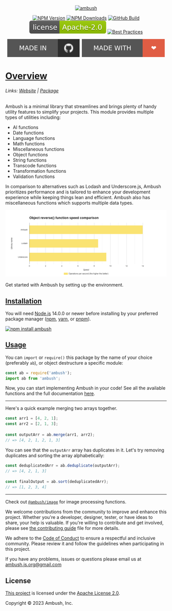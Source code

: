 <div align="center">
    <a href="https://npmjs.com/package/ambush"><img src="https://i.ibb.co/QHbxhTC/ambush-high-resolution-logo-1.png" width="512" alt="ambush" /></a>
    <p>
        <a href="https://www.npmjs.com/package/ambush"><img src="https://img.shields.io/npm/v/ambush" alt="NPM Version"></a>
        <a href="https://www.npmjs.com/package/ambush"><img src="https://img.shields.io/npm/dt/ambush" alt="NPM Downloads"></a>
        <a href="https://github.com/ambushjs/ambush/actions/workflows/tests.yml"><img src="https://img.shields.io/github/actions/workflow/status/ambushjs/ambush/tests.yml" alt="GitHub Build"></a>
        <a href="https://www.apache.org/licenses/LICENSE-2.0"><img src="https://raw.githubusercontent.com/ambushjs/ambush/main/assets/license.svg" alt="GitHub License"></a>
        <a href="https://www.bestpractices.dev/projects/8111"><img src="https://www.bestpractices.dev/projects/8111/badge" alt="Best Practices"></a>
    </p>
    <a href="https://github.com/ambushjs/ambush"><img src="https://raw.githubusercontent.com/ambushjs/ambush/main/assets/github.svg" alt="Made in GitHub"></a>
    <a href="https://github.com/ambushjs/ambush"><img src="https://raw.githubusercontent.com/ambushjs/ambush/main/assets/love.svg" alt="Made with Love"></a>
</div>

<h1>
    <a href="https://ambush.js.org/category/getting-started">Overview</a>
</h1>

<h6>
    Links:
    <a href="https://ambush.js.org">Website</a> |
    <a href="https://npmjs.com/package/ambush">Package</a>
</h6>

Ambush is a minimal library that streamlines and brings plenty of handy utility features to simplify your projects. This module provides multiple types of utilities including:

- AI functions
- Date functions
- Language functions
- Math functions
- Miscellaneous functions
- Object functions
- String functions
- Transcode functions
- Transformation functions
- Validation functions

In comparison to alternatives such as Lodash and Underscore.js, Ambush prioritizes performance and is tailored to enhance your development experience while keeping things lean and efficient. Ambush also has miscellaneous functions which supports multiple data types.

<img width="550px" src="https://raw.githubusercontent.com/ambushjs/ambush/main/assets/bar.png"></img>

Get started with Ambush by setting up the environment.

<h2>
    <a href="https://ambush.js.org/docs/getting-started/install">Installation</a>
</h2>

You will need [Node.js](https://nodejs.org) 14.0.0 or newer before installing by your preferred package manager ([npm](https://npmjs.com), [yarn](https://yarnpkg.com), or [pnpm](https://pnpm.io)).

<a href="https://npmjs.com/package/ambush">
    <img src="https://nodei.co/npm/ambush.png?mini=true" alt="npm install ambush" />
</a>

<h2>
    <a href="https://ambush.js.org/docs/getting-started/usage">Usage</a>
</h2>

You can `import` or `require()` this package by the name of your choice (preferably `ab`), or object destructure a specific module:

```js
const ab = require('ambush');
import ab from 'ambush';
```

Now, you can start implementing Ambush in your code! See all the available functions and the full documentation [here](https://ambush.js.org).

---

Here's a quick example merging two arrays together.

```js
const arr1 = [4, 2, 1];
const arr2 = [2, 1, 3];

const outputArr = ab.merge(arr1, arr2);
// => [4, 2, 1, 2, 1, 3]
```

You can see that the `outputArr` array has duplicates in it. Let's try removing duplicates and sorting the array alphabetically:

```js
const deduplicatedArr = ab.deduplicate(outputArr);
// => [4, 2, 1, 3]

const finalOutput = ab.sort(deduplicatedArr);
// => [1, 2, 3, 4]
```

---

Check out <a href="https://npmjs.com/package/@ambush/image">`@ambush/image`</a> for image processing functions.

We welcome contributions from the community to improve and enhance this project. Whether you're a developer, designer, tester, or have ideas to share, your help is valuable. If you're willing to contribute and get involved, please see [the contributing guide](https://github.com/ambushjs/ambush/tree/main/CONTRIBUTING.md) file for more details.

We adhere to the [Code of Conduct](https://github.com/ambushjs/ambush/tree/main/CODE_OF_CONDUCT.md) to ensure a respectful and inclusive community. Please review it and follow the guidelines when participating in this project.

If you have any problems, issues or questions please email us at [ambush.js.org@gmail.com](mailto:ambush.js.org@gmail.com)

## License

[This project](https://github.com/ambushjs/ambush/blob/main/LICENSE) is licensed under the [Apache License 2.0](https://apache.org/licenses/LICENSE-2.0).

Copyright © 2023 Ambush, Inc.
